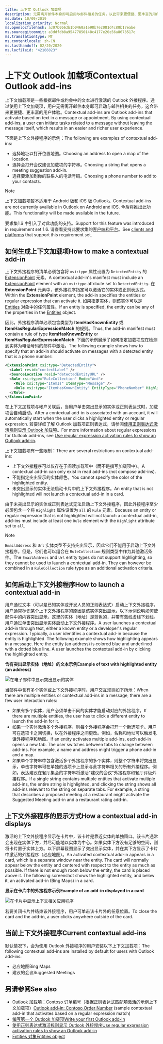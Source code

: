 ```yaml
---
title: 上下文 Outlook 加载项
description: 无需离开邮件本身即可启用与邮件相关的任务，以此带来更便捷、更丰富的用户体验。
ms.date: 10/09/2019
localization_priority: Normal
ms.openlocfilehash: a307b0563b1b0460a1e90b7e2081d4c80b17eabe
ms.sourcegitcommit: a3ddfdb8a95477850148c4177e20e56a8673517c
ms.translationtype: MT
ms.contentlocale: zh-CN
ms.lasthandoff: 02/20/2020
ms.locfileid: "42166023"
---
```

# <a name="contextual-outlook-add-ins"></a><span data-ttu-id="5561b-103">上下文 Outlook 加载项</span><span class="sxs-lookup"><span data-stu-id="5561b-103">Contextual Outlook add-ins</span></span>

<span data-ttu-id="5561b-p101">上下文加载项是一些根据邮件或约会中的文本进行激活的 Outlook 外接程序。通过使用上下文加载项，用户无需离开邮件本身即可启动与邮件相关的任务，这会带来更便捷、更丰富的用户体验。</span><span class="sxs-lookup"><span data-stu-id="5561b-p101">Contextual add-ins are Outlook add-ins that activate based on text in a message or appointment. By using contextual add-ins, a user can initiate tasks related to a message without leaving the message itself, which results in an easier and richer user experience.</span></span>

<span data-ttu-id="5561b-106">下面是上下文外接程序的示例：</span><span class="sxs-lookup"><span data-stu-id="5561b-106">The following are examples of contextual add-ins:</span></span>

- <span data-ttu-id="5561b-107">选择地址以打开位置地图。</span><span class="sxs-lookup"><span data-stu-id="5561b-107">Choosing an address to open a map of the location.</span></span>
- <span data-ttu-id="5561b-108">选择会打开会议建议加载项的字符串。</span><span class="sxs-lookup"><span data-stu-id="5561b-108">Choosing a string that opens a meeting suggestion add-in.</span></span>
- <span data-ttu-id="5561b-109">选择要添加到你的联系人的电话号码。</span><span class="sxs-lookup"><span data-stu-id="5561b-109">Choosing a phone number to add to your contacts.</span></span>


> [!NOTE]
> <span data-ttu-id="5561b-110">上下文加载项暂不适用于 Android 版和 iOS 版 Outlook。</span><span class="sxs-lookup"><span data-stu-id="5561b-110">Contextual add-ins are not currently available in Outlook on Android and iOS.</span></span> <span data-ttu-id="5561b-111">今后将推出此功能。</span><span class="sxs-lookup"><span data-stu-id="5561b-111">This functionality will be made available in the future.</span></span>
>
> <span data-ttu-id="5561b-112">要求集1.6 中引入了对此功能的支持。</span><span class="sxs-lookup"><span data-stu-id="5561b-112">Support for this feature was introduced in requirement set 1.6.</span></span> <span data-ttu-id="5561b-113">请查看支持此要求集的[客户端和平台](../reference/requirement-sets/outlook-api-requirement-sets.md#requirement-sets-supported-by-exchange-servers-and-outlook-clients)。</span><span class="sxs-lookup"><span data-stu-id="5561b-113">See [clients and platforms](../reference/requirement-sets/outlook-api-requirement-sets.md#requirement-sets-supported-by-exchange-servers-and-outlook-clients) that support this requirement set.</span></span>

## <a name="how-to-make-a-contextual-add-in"></a><span data-ttu-id="5561b-114">如何生成上下文加载项</span><span class="sxs-lookup"><span data-stu-id="5561b-114">How to make a contextual add-in</span></span>

<span data-ttu-id="5561b-115">上下文外接程序的清单必须包含将 `xsi:type` 属性设置为 `DetectedEntity` 的 [ExtensionPoint](../reference/manifest/extensionpoint.md) 元素。</span><span class="sxs-lookup"><span data-stu-id="5561b-115">A contextual add-in's manifest must include an [ExtensionPoint](../reference/manifest/extensionpoint.md) element with an `xsi:type` attribute set to `DetectedEntity`.</span></span> <span data-ttu-id="5561b-116">在 **ExtensionPoint** 元素中，该外接程序指定可以激活它的实体或正则表达式。</span><span class="sxs-lookup"><span data-stu-id="5561b-116">Within the **ExtensionPoint** element, the add-in specifies the entities or regular expression that can activate it.</span></span> <span data-ttu-id="5561b-117">如果指定实体，则该实体可以是 [Entities](/javascript/api/outlook/office.entities) 对象中的任何属性。</span><span class="sxs-lookup"><span data-stu-id="5561b-117">If an entity is specified, the entity can be any of the properties in the [Entities](/javascript/api/outlook/office.entities) object.</span></span>

<span data-ttu-id="5561b-118">因此，外接程序清单必须包含类型为 **ItemHasKnownEntity** 或 **ItemHasRegularExpressionMatch** 的规则。</span><span class="sxs-lookup"><span data-stu-id="5561b-118">Thus, the add-in manifest must contain a rule of type **ItemHasKnownEntity** or **ItemHasRegularExpressionMatch**.</span></span> <span data-ttu-id="5561b-119">下面的示例展示了如何指定加载项应在检测到实体为电话号码的邮件中激活。</span><span class="sxs-lookup"><span data-stu-id="5561b-119">The following example shows how to specify that an add-in should activate on messages with a detected entity that is a phone number:</span></span>

```XML
<ExtensionPoint xsi:type="DetectedEntity">
  <Label resid="contextLabel" />
  <SourceLocation resid="detectedEntityURL" />
  <Rule xsi:type="RuleCollection" Mode="And">
    <Rule xsi:type="ItemIs" ItemType="Message" />
    <Rule xsi:type="ItemHasKnownEntity" EntityType="PhoneNumber" Highlight="all" />
  </Rule>
</ExtensionPoint>
```

<span data-ttu-id="5561b-120">在上下文加载项与帐户关联后，当用户单击突出显示的实体或正则表达式时，加载项会自动启动。</span><span class="sxs-lookup"><span data-stu-id="5561b-120">After a contextual add-in is associated with an account, it will automatically start when the user clicks a highlighted entity or regular expression.</span></span> <span data-ttu-id="5561b-121">若要详细了解 Outlook 加载项正则表达式，请参阅[使用正则表达式激活规则显示 Outlook 加载项](use-regular-expressions-to-show-an-outlook-add-in.md)。</span><span class="sxs-lookup"><span data-stu-id="5561b-121">For more information about regular expressions for Outlook add-ins, see [Use regular expression activation rules to show an Outlook add-in](use-regular-expressions-to-show-an-outlook-add-in.md).</span></span>

<span data-ttu-id="5561b-122">上下文加载项有一些限制：</span><span class="sxs-lookup"><span data-stu-id="5561b-122">There are several restrictions on contextual add-ins:</span></span>

- <span data-ttu-id="5561b-123">上下文外接程序可以仅存在于阅读加载项中（而不是撰写加载项中）。</span><span class="sxs-lookup"><span data-stu-id="5561b-123">A contextual add-in can only exist in read add-ins (not compose add-ins).</span></span>
- <span data-ttu-id="5561b-124">不能指定突出显示的实体颜色。</span><span class="sxs-lookup"><span data-stu-id="5561b-124">You cannot specify the color of the highlighted entity.</span></span>
- <span data-ttu-id="5561b-125">未突出显示的实体无法启动卡片中的上下文外接程序。</span><span class="sxs-lookup"><span data-stu-id="5561b-125">An entity that is not highlighted will not launch a contextual add-in in a card.</span></span>

<span data-ttu-id="5561b-126">由于未突出显示的实体或正则表达式无法启动上下文外接程序，因此外接程序至少必须包含一个将 `Highlight` 属性设置为 `all` 的 `Rule` 元素。</span><span class="sxs-lookup"><span data-stu-id="5561b-126">Because an entity or regular expression that is not highlighted will not launch a contextual add-in, add-ins must include at least one `Rule` element with the `Highlight` attribute set to `all`.</span></span>

> [!NOTE]
> <span data-ttu-id="5561b-p107">`EmailAddress` 和 `Url` 实体类型不支持突出显示，因此它们不能用于启动上下文外接程序。但是，它们也可以组合在 `RuleCollection` 规则类型中作为其他激活条件。</span><span class="sxs-lookup"><span data-stu-id="5561b-p107">The `EmailAddress` and `Url` entity types do not support highlighting, so they cannot be used to launch a contextual add-in. They can however be combined in a `RuleCollection` rule type as an additional activation criteria.</span></span>

## <a name="how-to-launch-a-contextual-add-in"></a><span data-ttu-id="5561b-129">如何启动上下文外接程序</span><span class="sxs-lookup"><span data-stu-id="5561b-129">How to launch a contextual add-in</span></span>

<span data-ttu-id="5561b-p108">用户通过文本（可以是已知实体或开发人员的正则表达式）启动上下文外接程序。用户通常标识某个上下文外接程序的原因是该实体突出显示。以下示例说明如何使邮件中的内容突出显示。这里的实体（地址）是蓝色的，并带有蓝线虚线下划线。用户通过单击突出显示实体启动上下文外接程序。</span><span class="sxs-lookup"><span data-stu-id="5561b-p108">A user launches a contextual add-in through text, either a known entity or a developer's regular expression. Typically, a user identifies a contextual add-in because the entity is highlighted. The following example shows how highlighting appears in a message. Here the entity (an address) is colored blue and underlined with a dotted blue line. A user launches the contextual add-in by clicking the highlighted entity.</span></span> 

<span data-ttu-id="5561b-135">**含有突出显示实体（地址）的文本示例**</span><span class="sxs-lookup"><span data-stu-id="5561b-135">**Example of text with highlighted entity (an address)**</span></span>

![在电子邮件中显示突出显示的实体](../images/outlook-detected-entity-highlight.png)
    
<span data-ttu-id="5561b-137">当邮件中含有多个实体或上下文外接程序时，用户交互规则如下所示：</span><span class="sxs-lookup"><span data-stu-id="5561b-137">When there are multiple entities or contextual add-ins in a message, there are a few user interaction rules:</span></span>

- <span data-ttu-id="5561b-138">如果有多个实体，用户必须单击不同的实体才能启动对应的外接程序。</span><span class="sxs-lookup"><span data-stu-id="5561b-138">If there are multiple entities, the user has to click a different entity to launch the add-in for it.</span></span>
- <span data-ttu-id="5561b-139">如果一个实体激活多个外接程序，则每个外接程序会打开一个新选项卡。用户可在选项卡之间切换，以在外接程序之间更改。例如，名称和地址可以触发电话外接程序和地图。</span><span class="sxs-lookup"><span data-stu-id="5561b-139">If an entity activates multiple add-ins, each add-in opens a new tab. The user switches between tabs to change between add-ins. For example, a name and address might trigger a phone add-in and a map.</span></span>
- <span data-ttu-id="5561b-p109">如果单个字符串中包含激活多个外接程序的多个实体，则整个字符串将突出显示，单击字符串可在单独的选项卡上显示与此字符串相关的所有外接程序。例如，表达建议在餐厅集会的字符串将激活"建议的会议"外接程序和餐厅评级外接程序。</span><span class="sxs-lookup"><span data-stu-id="5561b-p109">If a single string contains multiple entities that activate multiple add-ins, the entire string is highlighted, and clicking the string shows all add-ins relevant to the string on separate tabs. For example, a string that describes a proposed meeting at a restaurant might activate the Suggested Meeting add-in and a restaurant rating add-in.</span></span>

## <a name="how-a-contextual-add-in-displays"></a><span data-ttu-id="5561b-142">上下文外接程序的显示方式</span><span class="sxs-lookup"><span data-stu-id="5561b-142">How a contextual add-in displays</span></span>

<span data-ttu-id="5561b-p110">激活的上下文外接程序显示在卡片中，该卡片是靠近实体的单独窗口。该卡片通常会出现在实体下方，并尽可能地以实体为中心。如果实体下方没有足够的空间，则将卡片置于实体上方。以下屏幕截图显示了突出显示实体，并在其下方显示了卡片中激活的外接程序（必应地图）。</span><span class="sxs-lookup"><span data-stu-id="5561b-p110">An activated contextual add-in appears in a card, which is a separate window near the entity. The card will normally appear below the entity and centered with respect to the entity as much as possible. If there is not enough room below the entity, the card is placed above it. The following screenshot shows the highlighted entity, and below it, an activated add-in (Bing Maps) in a card.</span></span>

<span data-ttu-id="5561b-147">**显示在卡片中的外接程序示例**</span><span class="sxs-lookup"><span data-stu-id="5561b-147">**Example of an add-in displayed in a card**</span></span>

![在卡片中显示上下文相关应用程序](../images/outlook-detected-entity-card.png)

<span data-ttu-id="5561b-149">若要关闭卡片并结束该外接程序，用户可单击该卡片外的任意位置。</span><span class="sxs-lookup"><span data-stu-id="5561b-149">To close the card and the add-in, a user clicks anywhere outside of the card.</span></span>

## <a name="current-contextual-add-ins"></a><span data-ttu-id="5561b-150">当前上下文外接程序</span><span class="sxs-lookup"><span data-stu-id="5561b-150">Current contextual add-ins</span></span>

<span data-ttu-id="5561b-151">默认情况下，会为使用 Outlook 外接程序的用户安装以下上下文加载项：</span><span class="sxs-lookup"><span data-stu-id="5561b-151">The following contextual add-ins are installed by default for users with Outlook add-ins:</span></span>

- <span data-ttu-id="5561b-152">必应地图</span><span class="sxs-lookup"><span data-stu-id="5561b-152">Bing Maps</span></span> 
- <span data-ttu-id="5561b-153">建议的会议</span><span class="sxs-lookup"><span data-stu-id="5561b-153">Suggested Meetings</span></span>

## <a name="see-also"></a><span data-ttu-id="5561b-154">另请参阅</span><span class="sxs-lookup"><span data-stu-id="5561b-154">See also</span></span>

- <span data-ttu-id="5561b-155">[Outlook 加载项：Contoso 订单编号](https://github.com/OfficeDev/Outlook-Add-In-Contextual-Regex)（根据正则表达式匹配项激活的示例上下文加载项）</span><span class="sxs-lookup"><span data-stu-id="5561b-155">[Outlook add-in: Contoso Order Number](https://github.com/OfficeDev/Outlook-Add-In-Contextual-Regex) (sample contextual add-in that activates based on a regular expression match)</span></span>
- [<span data-ttu-id="5561b-156">编写第一个 Outlook 加载项</span><span class="sxs-lookup"><span data-stu-id="5561b-156">Write your first Outlook add-in</span></span>](../quickstarts/outlook-quickstart.md)
- [<span data-ttu-id="5561b-157">使用正则表达式激活规则显示 Outlook 外接程序</span><span class="sxs-lookup"><span data-stu-id="5561b-157">Use regular expression activation rules to show an Outlook add-in</span></span>](use-regular-expressions-to-show-an-outlook-add-in.md)
- [<span data-ttu-id="5561b-158">Entities 对象</span><span class="sxs-lookup"><span data-stu-id="5561b-158">Entities object</span></span>](/javascript/api/outlook/office.entities)

